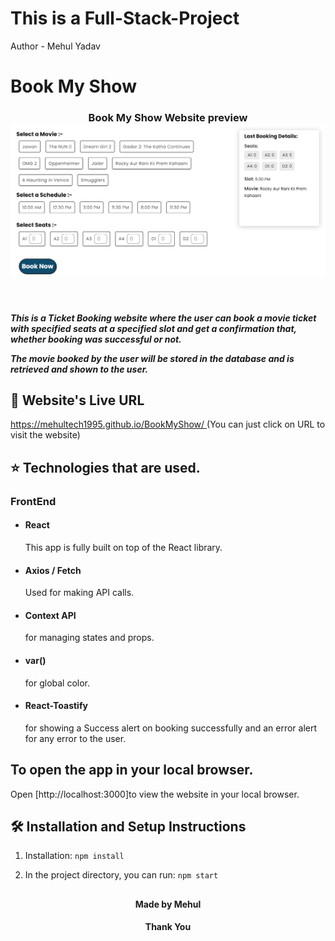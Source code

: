 # This is a Full-Stack-Project 
 Author - Mehul Yadav
# Book My Show

<h3 align="center">
  Book My Show Website preview <br/>
  <a href="[https://mehultech1995.github.io/BookMyShow/](https://mehultech1995.github.io/BookMyShow-FrontEnd/)" target="_blank"><img alt="Demo" src="redme-Img.png" /> </a>
</h3>

<br>
<h5>This is a Ticket Booking website where the user can book a movie ticket with specified seats at a specified slot and get a confirmation that, whether booking was successful or not.

The movie booked by the user will be stored in the database and is retrieved and shown to the user.</h5>


## 📖 Website's Live URL  
  [https://mehultech1995.github.io/BookMyShow/ ](https://mehultech1995.github.io/BookMyShow-FrontEnd/) 
  (You can just click on URL to visit the website)


## ⭐ Technologies that are used.

### FrontEnd
- #### React  
    This app is fully built on top of the React library.
- #### Axios / Fetch
    Used for making API calls.
- #### Context API
    for managing states and props.
- #### var()
    for global color.
- #### React-Toastify
    for showing a Success alert on booking successfully and an error alert for any error to the user.

## To open the app in your local browser.

Open [http://localhost:3000]to view the website in your local browser.

## 🛠 Installation and Setup Instructions

1. Installation: `npm install`

2. In the project directory, you can run: `npm start`

##
<h4 align="center">Made by Mehul</h4>
<h4 align="center">Thank You</h4>

